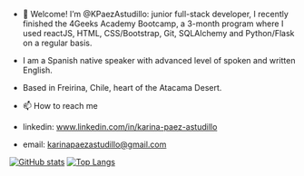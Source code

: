 - 👋 Welcome! I’m @KPaezAstudillo: junior full-stack developer, I recently finished the 4Geeks Academy Bootcamp, a 3-month program where I used reactJS, HTML, CSS/Bootstrap, Git, SQLAlchemy and Python/Flask on a regular basis.

- I am a Spanish native speaker with advanced level of spoken and written English.

- Based in Freirina, Chile, heart of the Atacama Desert.

- 📫 How to reach me
- linkedin:  www.linkedin.com/in/karina-paez-astudillo
- email: karinapaezastudillo@gmail.com

[![GitHub stats](https://github-readme-stats.vercel.app/api?username=KPaezAstudillo)](https://github.com/anuraghazra/github-readme-stats)
[![Top Langs](https://github-readme-stats.vercel.app/api/top-langs/?username=KPaezAstudillo)](https://github.com/anuraghazra/github-readme-stats)

